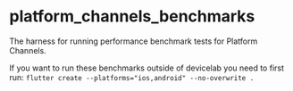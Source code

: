 # platform_channels_benchmarks

The harness for running performance benchmark tests for Platform Channels.

If you want to run these benchmarks outside of devicelab you need to first run:
`flutter create --platforms="ios,android" --no-overwrite .`
